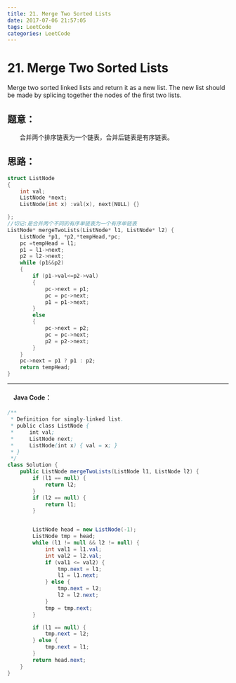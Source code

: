 ```yaml
---
title: 21. Merge Two Sorted Lists
date: 2017-07-06 21:57:05
tags: LeetCode
categories: LeetCode
---
```


#  21. Merge Two Sorted Lists

Merge two sorted linked lists and return it as a new list. The new list should be made by splicing together the nodes of the first two lists.

## 题意：

　　合并两个排序链表为一个链表，合并后链表是有序链表。

<!--more-->

## 思路：

```c++
struct ListNode
{
	int val;
	ListNode *next;
	ListNode(int x) :val(x), next(NULL) {}

};
//切记:是合并两个不同的有序单链表为一个有序单链表
ListNode* mergeTwoLists(ListNode* l1, ListNode* l2) {
	ListNode *p1, *p2,*tempHead,*pc;
	pc =tempHead = l1;
	p1 = l1->next;
	p2 = l2->next;
	while (p1&&p2)
	{
		if (p1->val<=p2->val)
		{
			pc->next = p1;
			pc = pc->next;
			p1 = p1->next;
		}
		else
		{
			pc->next = p2;
			pc = pc->next;
			p2 = p2->next;
		}
	}
	pc->next = p1 ? p1 : p2;
	return tempHead;
}
```
---------------------------------------------------
#### 　Java Code：
```java
/**
 * Definition for singly-linked list.
 * public class ListNode {
 *     int val;
 *     ListNode next;
 *     ListNode(int x) { val = x; }
 * }
 */
class Solution {
    public ListNode mergeTwoLists(ListNode l1, ListNode l2) {
        if (l1 == null) {
            return l2;
        }
        if (l2 == null) {
            return l1;
        }


        ListNode head = new ListNode(-1);
        ListNode tmp = head;
        while (l1 != null && l2 != null) {
            int val1 = l1.val;
            int val2 = l2.val;
            if (val1 <= val2) {
                tmp.next = l1;
                l1 = l1.next;
            } else {
                tmp.next = l2;
                l2 = l2.next;
            }
            tmp = tmp.next;
        }

        if (l1 == null) {
            tmp.next = l2;
        } else {
            tmp.next = l1;
        }
        return head.next;
    }
}
```
